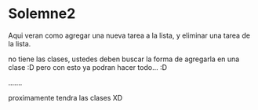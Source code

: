 # Solemne2

Aqui veran como agregar una nueva tarea a la lista, y eliminar una tarea de la lista.

no tiene las clases, ustedes deben buscar la forma de agregarla en una clase :D pero con esto ya podran hacer todo... :D 

.......

proximamente tendra las clases XD


